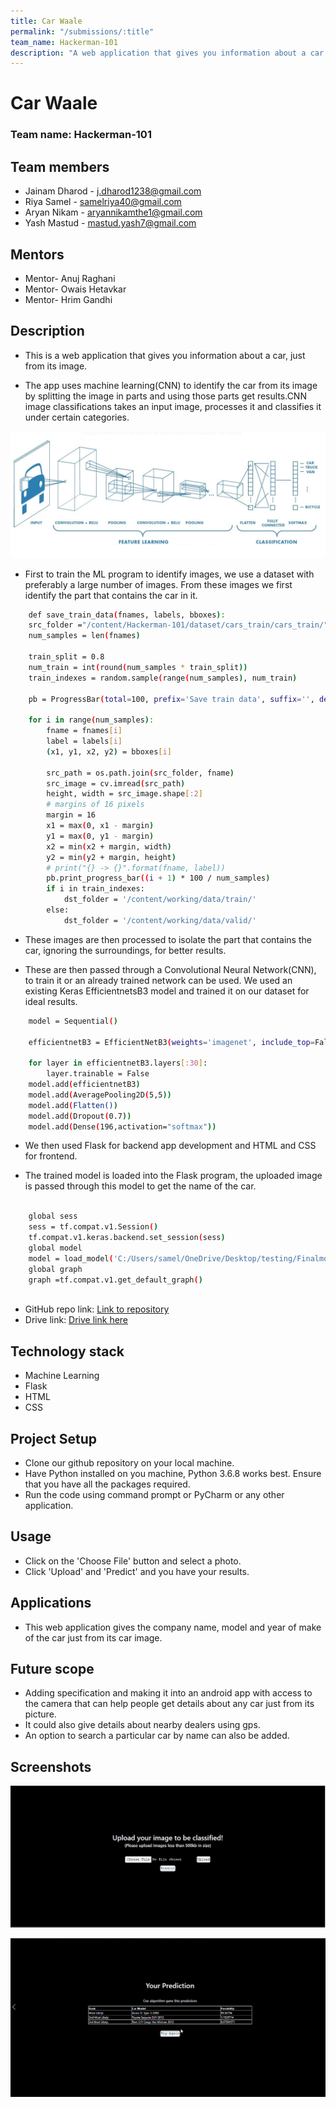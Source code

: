 ```yaml
---
title: Car Waale
permalink: "/submissions/:title"
team_name: Hackerman-101
description: "A web application that gives you information about a car, just from its image."
---
```


# Car Waale

### Team name: Hackerman-101

## Team members
* Jainam Dharod - j.dharod1238@gmail.com
* Riya Samel - samelriya40@gmail.com
* Aryan Nikam - aryannikamthe1@gmail.com
* Yash Mastud - mastud.yash7@gmail.com

## Mentors
* Mentor- Anuj Raghani
* Mentor- Owais Hetavkar
* Mentor- Hrim Gandhi

## Description
* This is a web application that gives you information about a car, just from its image.

* The app uses machine learning(CNN) to identify the car from its image by splitting the image in parts and using those parts get results.CNN image classifications takes an input image, processes it and classifies it under certain categories.


![Screenshot alt text](https://github.com/riyasamel/Hackerman-101/blob/master/uploads/CNN.png "This is an example of a basic CNN network.")


* First to train the ML program to identify images, we use a dataset with preferably a large number of images. From these images we first identify the part that contains the car in it.

```bash
    def save_train_data(fnames, labels, bboxes): 
    src_folder ="/content/Hackerman-101/dataset/cars_train/cars_train/"
    num_samples = len(fnames)

    train_split = 0.8
    num_train = int(round(num_samples * train_split))
    train_indexes = random.sample(range(num_samples), num_train)

    pb = ProgressBar(total=100, prefix='Save train data', suffix='', decimals=3, length=50, fill='=')

    for i in range(num_samples):
        fname = fnames[i]
        label = labels[i]
        (x1, y1, x2, y2) = bboxes[i]

        src_path = os.path.join(src_folder, fname)
        src_image = cv.imread(src_path)
        height, width = src_image.shape[:2]
        # margins of 16 pixels
        margin = 16
        x1 = max(0, x1 - margin)
        y1 = max(0, y1 - margin)
        x2 = min(x2 + margin, width)
        y2 = min(y2 + margin, height)
        # print("{} -> {}".format(fname, label))
        pb.print_progress_bar((i + 1) * 100 / num_samples)
        if i in train_indexes:
            dst_folder = '/content/working/data/train/'
        else:
            dst_folder = '/content/working/data/valid/'

```
* These images are then processed to isolate the part that contains the car, ignoring the surroundings, for better results.

* These are then passed through a Convolutional Neural Network(CNN), to train it or an already trained network can be used. We used an existing Keras EfficientnetsB3 model and trained it on our dataset for ideal results.

```bash
    model = Sequential()

    efficientnetB3 = EfficientNetB3(weights='imagenet', include_top=False, input_shape=(299,299,3))

    for layer in efficientnetB3.layers[:30]:
        layer.trainable = False
    model.add(efficientnetB3)
    model.add(AveragePooling2D(5,5))
    model.add(Flatten())
    model.add(Dropout(0.7))
    model.add(Dense(196,activation="softmax"))
```
* We then used Flask for backend app development and HTML and CSS for frontend.

* The trained model is loaded into the Flask program, the uploaded image is passed through this model to get the name of the car.

```bash
    
    global sess
    sess = tf.compat.v1.Session()
    tf.compat.v1.keras.backend.set_session(sess)
    global model
    model = load_model('C:/Users/samel/OneDrive/Desktop/testing/Finalmodel.h5')
    global graph
    graph =tf.compat.v1.get_default_graph()
 
```


* GitHub repo link: [Link to repository](https://github.com/riyasamel/Hackerman-101.git)
* Drive link: [Drive link here](https://drive.google.com/drive/folders/1J8ySQ9PivtIU8xqyzqBCk3XJc2iHyXt6?usp=sharing)

## Technology stack

* Machine Learning
* Flask
* HTML
* CSS

## Project Setup
* Clone our github repository on your local machine.
* Have Python installed on you machine, Python 3.6.8 works best. 
Ensure that you have all the packages required.
* Run the code using command prompt or PyCharm or any other application.

## Usage
* Click on the 'Choose File' button and select a photo.
* Click 'Upload' and 'Predict' and you have your results.

## Applications
* This web application gives the company name, model and year of make of the car just from its car image.


## Future scope
* Adding specification and making it into an android app with access to the camera that can help people get details about any car just from its picture.
* It could also give details about nearby dealers using gps.
* An option to search a particular car by name can also be added.

## Screenshots


![Screenshot alt text](https://raw.githubusercontent.com/riyasamel/Hackerman-101/master/uploads/Home.png "This is the Home Page.")


![Screenshot alt text](https://raw.githubusercontent.com/riyasamel/Hackerman-101/master/uploads/Predict.png "This is the Predict Page.")

